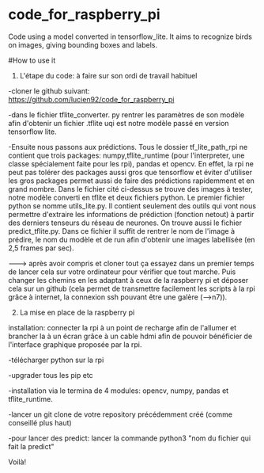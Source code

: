 # code_for_raspberry_pi
Code using a model converted in tensorflow_lite. It aims to recognize birds on images, giving bounding boxes and labels.

#How to use it

1) L'étape du code: à faire sur son ordi de travail habituel

-cloner le github suivant: https://github.com/lucien92/code_for_raspberry_pi

-dans le fichier tflite_converter. py rentrer les paramètres de son modèle afin d'obtenir un fichier .tflite uqi est notre modèle passé en version tensorflow lite.

-Ensuite nous passons aux prédictions. Tous le dossier tf_lite_path_rpi ne contient que trois packages: numpy,tflite_runtime (pour l'interpreter, une classe spécialement faite pour les rpi), pandas et opencv. En effet, la rpi ne peut pas tolérer des packages aussi gros que tensorflow et éviter d'utiliser les gros packages permet aussi de faire des prédictions rapidemment et en grand nombre.
Dans le fichier cité ci-dessus se trouve des images à tester, notre modèle converti en tflite et deux fichiers python. Le premier fichier python se nomme utils_lite.py. Il contient seulement des outils qui vont nous permettre d'extraire les informations de prédiction (fonction netout) à partir des derniers tenseurs du réseau de neurones.
On trouve aussi le fichier predict_tflite.py. Dans ce fichier il suffit de rentrer le nom de l'image à prédire, le nom du modèle et de run afin d'obtenir une images labellisée (en 2,5 frames par sec).

---> après avoir compris et cloner tout ça essayez dans un premier temps de lancer cela sur votre ordinateur pour vérifier que tout marche. Puis changer les chemins en les adaptant à ceux de la raspberry pi et déposer cela sur un github (cela permet de transmettre facilement les scripts à la rpi grâce à internet, la connexion ssh pouvant être une galère (-->n7)).

2) La mise en place de la raspberry pi

installation: connecter la rpi à un point de recharge afin de l'allumer et brancher la à un écran grâce à un cable hdmi afin de pouvoir bénéficier de l'interface graphique proposée par la rpi.

-télécharger python sur la rpi

-upgrader tous les pip etc

-installation via le termina de 4 modules: opencv, numpy, pandas et tflite_runtime. 

-lancer un git clone de votre repository précédemment créé (comme conseillé plus haut)

-pour lancer des predict: lancer la commande python3 "nom du fichier qui fait la predict"

Voilà!
